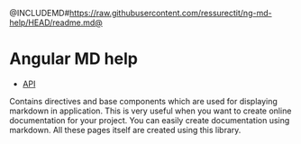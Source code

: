 <div class="pull-right">
    <a href="https://github.com/ressurectit/ng-md-help">
        <span class="fab fa-github"></span>
    </a>
</div>

@INCLUDEMD#https://raw.githubusercontent.com/ressurectit/ng-md-help/HEAD/readme.md@

# Angular MD help

- [API](/content/api/ng-md-help/md-help)

Contains directives and base components which are used for displaying markdown in application. This is very useful when you want to create online documentation for your project. You can easily create documentation using markdown. All these pages itself are created using this library.